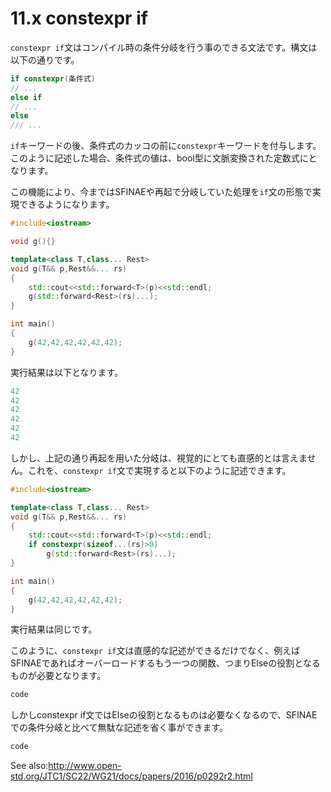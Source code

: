 # 11.x constexpr if

`constexpr if`文はコンパイル時の条件分岐を行う事のできる文法です。構文は以下の通りです。
```cpp
if constexpr(条件式)
// ...
else if 
// ...
else
/// ...
```
`if`キーワードの後、条件式のカッコの前に`constexpr`キーワードを付与します。このように記述した場合、条件式の値は、bool型に文脈変換された定数式にとなります。

この機能により、今まではSFINAEや再起で分岐していた処理を`if`文の形態で実現できるようになります。
```cpp
#include<iostream>

void g(){}

template<class T,class... Rest>
void g(T&& p,Rest&&... rs)
{
	std::cout<<std::forward<T>(p)<<std::endl;
	g(std::forward<Rest>(rs)...);
}

int main()
{
	g(42,42,42,42,42,42);
}
```
実行結果は以下となります。
```cpp
42
42
42
42
42
42
```
しかし、上記の通り再起を用いた分岐は、視覚的にとても直感的とは言えません。これを、`constexpr if`文で実現すると以下のように記述できます。
```cpp
#include<iostream>

template<class T,class... Rest>
void g(T&& p,Rest&&... rs)
{
	std::cout<<std::forward<T>(p)<<std::endl;
	if constexpr(sizeof...(rs)>0)
		g(std::forward<Rest>(rs)...);
}

int main()
{
	g(42,42,42,42,42,42);
}
```
実行結果は同じです。

このように、`constexpr if`文は直感的な記述ができるだけでなく、例えばSFINAEであればオーバーロードするもう一つの関数、つまりElseの役割となるものが必要となります。
```cpp
code
```
しかしconstexpr if文ではElseの役割となるものは必要なくなるので、SFINAEでの条件分岐と比べて無駄な記述を省く事ができます。
```cpp
code
```

See also:http://www.open-std.org/JTC1/SC22/WG21/docs/papers/2016/p0292r2.html